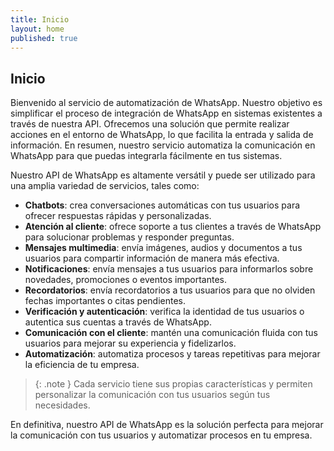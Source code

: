 ```yaml
---
title: Inicio
layout: home
published: true
---
```

## Inicio
Bienvenido al servicio de automatización de WhatsApp. Nuestro objetivo es simplificar el proceso de integración de WhatsApp en sistemas existentes a través de nuestra API. Ofrecemos una solución que permite realizar acciones en el entorno de WhatsApp, lo que facilita la entrada y salida de información. En resumen, nuestro servicio automatiza la comunicación en WhatsApp para que puedas integrarla fácilmente en tus sistemas.

Nuestro API de WhatsApp es altamente versátil y puede ser utilizado para una amplia variedad de servicios, tales como:
- **Chatbots**: crea conversaciones automáticas con tus usuarios para ofrecer respuestas rápidas y personalizadas.
- **Atención al cliente**: ofrece soporte a tus clientes a través de WhatsApp para solucionar problemas y responder preguntas.
- **Mensajes multimedia**: envía imágenes, audios y documentos a tus usuarios para compartir información de manera más efectiva.
- **Notificaciones**: envía mensajes a tus usuarios para informarlos sobre novedades, promociones o eventos importantes.
- **Recordatorios**: envía recordatorios a tus usuarios para que no olviden fechas importantes o citas pendientes.
- **Verificación y autenticación**: verifica la identidad de tus usuarios o autentica sus cuentas a través de WhatsApp.
- **Comunicación con el cliente**: mantén una comunicación fluida con tus usuarios para mejorar su experiencia y fidelizarlos.
- **Automatización**: automatiza procesos y tareas repetitivas para mejorar la eficiencia de tu empresa.

> {: .note }
	Cada servicio tiene sus propias características y permiten personalizar la comunicación con tus usuarios según tus necesidades.

En definitiva, nuestro API de WhatsApp es la solución perfecta para mejorar la comunicación con tus usuarios y automatizar procesos en tu empresa.
